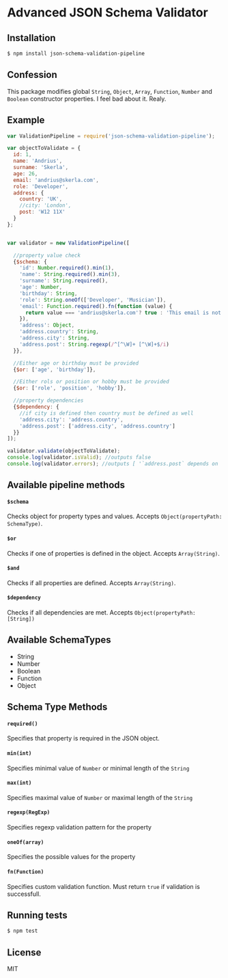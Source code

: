 # Advanced JSON Schema Validator

## Installation
```bash
$ npm install json-schema-validation-pipeline
```
## Confession
This package modifies global `String`, `Object`, `Array`, `Function`, `Number` and `Boolean` constructor properties. I feel bad about it. Realy.

## Example

```js
var ValidationPipeline = require('json-schema-validation-pipeline');

var objectToValidate = {
  id: 1,
  name: 'Andrius',
  surname: 'Skerla',
  age: 26,
  email: 'andrius@skerla.com',
  role: 'Developer',
  address: {
    country: 'UK',
    //city: 'London',
    post: 'W12 11X'
  }
};


var validator = new ValidationPipeline([

  //property value check
  {$schema: {
    'id': Number.required().min(1),
    'name': String.required().min(3),
    'surname': String.required(),
    'age': Number,
    'birthday': String,
    'role': String.oneOf(['Developer', 'Musician']),
    'email': Function.required().fn(function (value) {
      return value === 'andrius@skerla.com'? true : 'This email is not mine';
    }),
    'address': Object,
    'address.country': String,
    'address.city': String,
    'address.post': String.regexp(/^[^\W]+ [^\W]+$/i)
  }},

  //Either age or birthday must be provided
  {$or: ['age', 'birthday']},

  //Either rols or position or hobby must be provided
  {$or: ['role', 'position', 'hobby']},

  //property dependencies
  {$dependency: {
    //if city is defined then country must be defined as well
    'address.city': 'address.country',
    'address.post': ['address.city', 'address.country']
  }}
]);

validator.validate(objectToValidate);
console.log(validator.isValid); //outputs false
console.log(validator.errors); //outputs [ '`address.post` depends on `address.city` field.' ]
```

## Available pipeline methods

#### `$schema`
Checks object for property types and values. 
Accepts `Object(propertyPath: SchemaType)`.

#### `$or`
Checks if one of properties is defined in the object. 
Accepts `Array(String)`.

#### `$and`
Checks if all properties are defined. 
Accepts `Array(String)`.

#### `$dependency`
Checks if all dependencies are met. 
Accepts `Object(propertyPath: [String])`

## Available SchemaTypes

 * String
 * Number
 * Boolean
 * Function
 * Object
 
## Schema Type Methods

#### `required()`
Specifies that property is required in the JSON object.

#### `min(int)`
Specifies minimal value of `Number` or minimal length of the `String`

#### `max(int)`
Specifies maximal value of `Number` or maximal length of the `String`

#### `regexp(RegExp)`
Specifies regexp validation pattern for the property

#### `oneOf(array)`
Specifies the possible values for the property

#### `fn(Function)`
Specifies custom validation function. Must return `true` if validation is successfull.


## Running tests
```bash
$ npm test
```

## License
MIT

